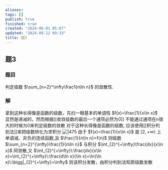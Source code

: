 ```yaml
---
aliases: 
tags: []
publish: true
finished: true
created: "2024-06-01 05:07"
updated: "2024-09-22 09:33"
title: 题3
---
```

## 题3 
### 题目
判定级数 $\sum_{n=2}^\infty\frac1{n\ln n}$ 的敛散性.
### 解 
拿到这种长得像是函数的级数，先扫一眼基本的单调性 $f(x)=\frac{1}{x\ln x}$ 显然是递减的，然而根据[[收敛级数的最后一个通项必然为0]] 
不能通过通项在n很大的时候为0来判定级数的敛散
对于这种长得像是函数的级数, 应该使用[[积分判别法]]来把级数转化为求积分 
![|475](https://img.hwenyi.tech/202405191452438.webp)
由于 $f(x)=\frac{1}{x\ln x}$ 是 $[2,+ \infty)$ 上单调减、非负的连续函数,且 $\frac{1}{n\ln n}=f(n)$
则级数 $\sum_{n=2}^{\infty}\frac{1}{n\ln n}$ 与积分 $\int_{2}^{+\infty}\frac{dx}{x\ln x}$ 同敛散,又 
$\int_{2}^{+\infty}\:\frac{dx}{x\ln x}=\int_{2}^{+\infty}\:\frac{d\ln x}{\ln x}=\ln(\ln x)\:\bigg|_{2}^{+\infty}=\infty$
则该积分发散，由积分判别法知原级数发散
